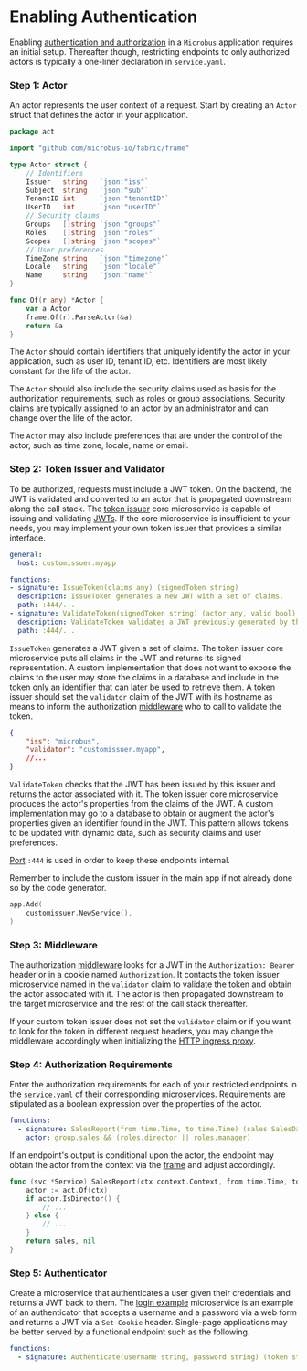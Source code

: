 # Enabling Authentication

Enabling [authentication and authorization](../blocks/authorization.md) in a `Microbus` application requires an initial setup. Thereafter though, restricting endpoints to only authorized actors is typically a one-liner declaration in `service.yaml`.

### Step 1: Actor

An actor represents the user context of a request. Start by creating an `Actor` struct that defines the actor in your application.

```go
package act

import "github.com/microbus-io/fabric/frame"

type Actor struct {
    // Identifiers
    Issuer   string   `json:"iss"`
    Subject  string   `json:"sub"`
    TenantID int      `json:"tenantID"`
    UserID   int      `json:"userID"`
    // Security claims
    Groups   []string `json:"groups"`
    Roles    []string `json:"roles"`
    Scopes   []string `json:"scopes"`
    // User preferences
    TimeZone string   `json:"timezone"`
    Locale   string   `json:"locale"`
    Name     string   `json:"name"`
}

func Of(r any) *Actor {
    var a Actor
    frame.Of(r).ParseActor(&a)
    return &a
}
```

The `Actor` should contain identifiers that uniquely identify the actor in your application, such as user ID, tenant ID, etc. Identifiers are most likely constant for the life of the actor.

The `Actor` should also include the security claims used as basis for the authorization requirements, such as roles or group associations. Security claims are typically assigned to an actor by an administrator and can change over the life of the actor.

The `Actor` may also include preferences that are under the control of the actor, such as time zone, locale, name or email.

### Step 2: Token Issuer and Validator

To be authorized, requests must include a JWT token. On the backend, the JWT is validated and converted to an actor that is propagated downstream along the call stack. The [token issuer](../structure/coreservices-tokenissuer.md) core microservice is capable of issuing and validating [JWTs](https://jwt.io/introduction). If the core microservice is insufficient to your needs, you may implement your own token issuer that provides a similar interface.

```yaml
general:
  host: customissuer.myapp

functions:
- signature: IssueToken(claims any) (signedToken string)
  description: IssueToken generates a new JWT with a set of claims.
  path: :444/...
- signature: ValidateToken(signedToken string) (actor any, valid bool)
  description: ValidateToken validates a JWT previously generated by this issuer and returns the actor associated with it.
  path: :444/...
```

`IssueToken` generates a JWT given a set of claims. The token issuer core microservice puts all claims in the JWT and returns its signed representation. A custom implementation that does not want to expose the claims to the user may store the claims in a database and include in the token only an identifier that can later be used to retrieve them. A token issuer should set the `validator` claim of the JWT with its hostname as means to inform the authorization [middleware](../structure/coreservices-httpingress-middleware.md) who to call to validate the token.

```json
{
	"iss": "microbus",
	"validator": "customissuer.myapp",
	//...
}
```

`ValidateToken` checks that the JWT has been issued by this issuer and returns the actor associated with it. The token issuer core microservice produces the actor's properties from the claims of the JWT. A custom implementation may go to a database to obtain or augment the actor's properties given an identifier found in the JWT. This pattern allows tokens to be updated with dynamic data, such as security claims and user preferences.

[Port](../tech/ports.md) `:444` is used in order to keep these endpoints internal.

Remember to include the custom issuer in the main app if not already done so by the code generator.

```go
app.Add(
    customissuer.NewService(),
)
```

### Step 3: Middleware

The authorization [middleware](../structure/coreservices-httpingress-middleware.md) looks for a JWT in the `Authorization: Bearer` header or in a cookie named `Authorization`. It contacts the token issuer microservice named in the `validator` claim to validate the token and obtain the actor associated with it. The actor is then propagated downstream to the target microservice and the rest of the call stack thereafter. 

If your custom token issuer does not set the `validator` claim or if you want to look for the token in different request headers, you may change the middleware accordingly when initializing the [HTTP ingress proxy](../structure/coreservices-httpingress.md).

### Step 4: Authorization Requirements

Enter the authorization requirements for each of your restricted endpoints in the [`service.yaml`](../tech/service-yaml.md) of their corresponding microservices. Requirements are stipulated as a boolean expression over the properties of the actor.

```yaml
functions:
  - signature: SalesReport(from time.Time, to time.Time) (sales SalesData)
    actor: group.sales && (roles.director || roles.manager)
```

If an endpoint's output is conditional upon the actor, the endpoint may obtain the actor from the context via the [frame](../structure/frame.md) and adjust accordingly.

```go
func (svc *Service) SalesReport(ctx context.Context, from time.Time, to time.Time) (sales *SalesData, err error) {
	actor := act.Of(ctx)
	if actor.IsDirector() {
		// ...
	} else {
		// ...
	}
	return sales, nil
}
```

### Step 5: Authenticator

Create a microservice that authenticates a user given their credentials and returns a JWT back to them. The [login example](../structure/examples-login.md) microservice is an example of an authenticator that accepts a username and a password via a web form and returns a JWT via a `Set-Cookie` header. Single-page applications may be better served by a functional endpoint such as the following.

```yaml
functions:
  - signature: Authenticate(username string, password string) (token string)
```
